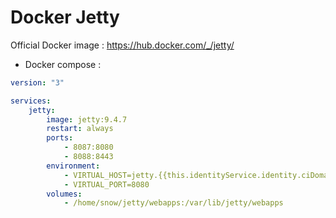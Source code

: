 Docker Jetty
===================

Official Docker image : https://hub.docker.com/_/jetty/

* Docker compose :

```yml
version: "3"

services:
    jetty:
        image: jetty:9.4.7
        restart: always
        ports:
            - 8087:8080
            - 8088:8443
        environment:
            - VIRTUAL_HOST=jetty.{{this.identityService.identity.ciDomain}}
            - VIRTUAL_PORT=8080
        volumes:
            - /home/snow/jetty/webapps:/var/lib/jetty/webapps
```